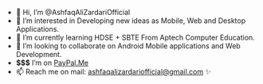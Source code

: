- 👋 Hi, I’m @AshfaqAliZardariOfficial
- 👀 I’m interested in Developing new ideas as Mobile, Web and Desktop Applications. 
- 🌱 I’m currently learning HDSE + SBTE From Aptech Computer Education.
- 💞️ I’m looking to collaborate on Android Mobile applications and Web Development.
- **$$$** I’m on [PayPal.Me](https://paypal.me/ashfaqalizardari247?country.x=CA&locale.x=en_US)
- 📫 Reach me on mail: ashfaqalizardariofficial@gmail.com
✨
